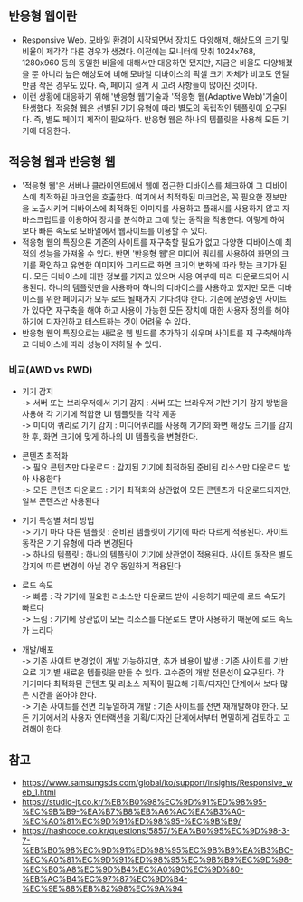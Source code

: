 ## 반응형 웹이란
- Responsive Web. 모바일 환경이 시작되면서 장치도 다양해져, 해상도의 크기 및 비율이 제각각 다른 경우가 생겼다. 이전에는 모니터에 맞춰 1024x768, 1280x960 등의 동일한 비율에 대해서만 대응하면 됐지만, 지금은 비율도 다양해졌을 뿐 아니라 높은 해상도에 비해 모바일 디바이스의 픽셀 크기 자체가 비교도 안될 만큼 작은 경우도 있다. 즉, 페이지 설계 시 고려 사항들이 많아진 것이다.
- 이런 상황에 대응하기 위해 '반응형 웹'기술과 '적응형 웹(Adaptive Web)'기술이 탄생했다. 적응형 웹은 선별된 기기 유형에 따라 별도의 독립적인 템플릿이 요구된다. 즉, 별도 페이지 제작이 필요하다. 반응형 웹은 하나의 템플릿을 사용해 모든 기기에 대응한다.

## 적응형 웹과 반응형 웹
- '적응형 웹'은 서버나 클라이언트에서 웹에 접근한 디바이스를 체크하여 그 디바이스에 최적화된 마크업을 호출한다. 여기에서 최적화된 마크업은, 꼭 필요한 정보만을 노출시키며 디바이스에 최적화된 이미지를 사용하고 플래시를 사용하지 않고 자바스크립트를 이용하여 장치를 분석하고 그에 맞는 동작을 적용한다. 이렇게 하여 보다 빠른 속도로 모바일에서 웹사이트를 이용할 수 있다.
- 적응형 웹의 특징으론 기존의 사이트를 재구축할 필요가 없고 다양한 디바이스에 최적의 성능을 가져올 수 있다. 반면 '반응형 웹'은 미디어 쿼리를 사용하여 
화면의 크기를 확인하고 유연한 이미지와 그리드로 화면 크기의 변화에 따라 맞는 크기가 된다. 모든 디바이스에 대한 정보를 가지고 있으며 사용 여부에 따라 다운로드되어 사용된다. 하나의 템플릿만을 사용하며 하나의 디바이스를 사용하고 있지만 모든 디바이스를 위한 페이지가 모두 로드 될때가지 기다려야 한다. 기존에 운영중인 사이트가 있다면 재구축을 해야 하고 사용이 가능한 모든 장치에 대한 사용자 정의를 해야 하기에 디자인하고 테스트하는 것이 어려울 수 있다. 
- 반응형 웹의 특징으로는 새로운 웹 빌드를 추가하기 쉬우며 사이트를 재 구축해야하고 디바이스에 따라 성능이 저하될 수 있다.

### 비교(AWD vs RWD)
- 기기 감지<br>
-> 서버 또는 브라우저에서 기기 감지 : 서버 또는 브라우저 기반 기기 감지 방법을 사용해 각 기기에 적합한 UI 템플릿을 각각 제공 <br>
-> 미디어 쿼리로 기기 감지 : 미디어쿼리를 사용해 기기의 화면 해상도 크기를 감지한 후, 화면 크기에 맞게 하나의 UI 템플릿을 변형한다.

- 콘텐츠 최적화<br>
-> 필요 콘텐츠만 다운로드 : 감지된 기기에 최적하된 준비된 리소스만 다운로드 받아 사용한다 <br>
-> 모든 콘텐츠 다운로드 : 기기 최적화와 상관없이 모든 콘텐츠가 다운로드되지만, 일부 콘텐츠만 사용된다

- 기기 특성별 처리 방법<br>
-> 기기 마다 다른 템플릿 : 준비된 템플릿이 기기에 따라 다르게 적용된다. 사이트 동작은 기기 유형에 따라 변경된다 <br>
-> 하나의 템플릿 : 하나의 템플릿이 기기에 상관없이 적용된다. 사이트 동작은 별도 감지에 따른 변경이 아닐 경우 동일하게 적용된다 <br>

- 로드 속도 <br>
-> 빠름 : 각 기기에 필요한 리소스만 다운로드 받아 사용하기 때문에 로드 속도가 빠르다 <br>
-> 느림 : 기기에 상관없이 모든 리소스를 다운로드 받아 사용하기 때문에 로드 속도가 느리다 <br>

- 개발/배포 <br>
-> 기존 사이트 변경없이 개발 가능하지만, 추가 비용이 발생 : 기존 사이트를 기반으로 기기별 새로운 템플릿을 만들 수 있다. 고수준의 개발 전문성이 요구된다. 각 기기마다 최적화된 콘텐츠 및 리소스 제작이 필요해 기획/디자인 단계에서 보다 많은 시간을 쏟아야 한다.<br>
-> 기존 사이트를 전면 리뉴얼하여 개발 : 기존 사이트를 전면 재개발해야 한다. 모든 기기에서의 사용자 인터랙션을 기획/디자인 단계에서부터 면밀하게 검토하고 고려해야 한다.

## 참고
- https://www.samsungsds.com/global/ko/support/insights/Responsive_web_1.html
- https://studio-jt.co.kr/%EB%B0%98%EC%9D%91%ED%98%95-%EC%9B%B9-%EA%B7%B8%EB%A6%AC%EA%B3%A0-%EC%A0%81%EC%9D%91%ED%98%95-%EC%9B%B9/
- https://hashcode.co.kr/questions/5857/%EA%B0%95%EC%9D%98-3-7-%EB%B0%98%EC%9D%91%ED%98%95%EC%9B%B9%EA%B3%BC-%EC%A0%81%EC%9D%91%ED%98%95%EC%9B%B9%EC%9D%98-%EC%B0%A8%EC%9D%B4%EC%A0%90%EC%9D%80-%EB%AC%B4%EC%97%87%EC%9D%B4-%EC%9E%88%EB%82%98%EC%9A%94
